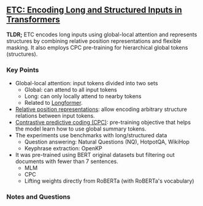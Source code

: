 ## [ETC: Encoding Long and Structured Inputs in Transformers](https://arxiv.org/abs/2004.08483v5)

**TLDR;** ETC encodes long inputs using global-local attention and represents structures by combining relative position representations and flexible masking. It also employs CPC pre-training for hierarchical global tokens (structures).

### Key Points

- Global-local attention: input tokens divided into two sets
    - Global: can attend to all input tokens
    - Long: can only locally attend to nearby tokens
    - Related to [Longformer](https://arxiv.org/abs/2004.05150v1).
- [Relative position representations](https://arxiv.org/abs/1803.02155v2): allow encoding arbitrary structure relations between input tokens.
- [Contrastive predictive coding (CPC)](https://arxiv.org/abs/1807.03748v2): pre-training objective that helps the model learn how to use global summary tokens.
- The experiments use benchmarks with long/structured data
    - Question answering: Natural Questions (NQ), HotpotQA, WikiHop
    - Keyphrase extraction: OpenKP
- It was pre-trained using BERT original datasets but filtering out documents with fewer than 7 sentences.
    - MLM
    - CPC
    - Lifting weights directly from RoBERTa (with RoBERTa's vocabulary)


### Notes and Questions
